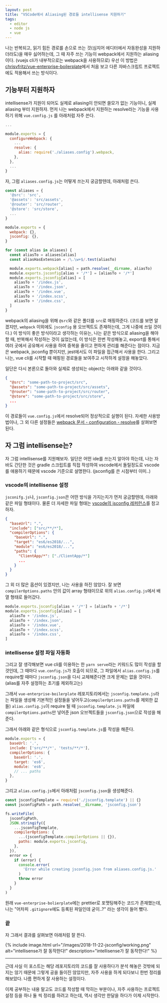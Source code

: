 ```yaml
---
layout: post
title: "VSCode에서 Aliasing된 경로들 intellisense 지원하기"
tags:
  - editor
  - node js
  - vue
---
```


나는 반복되고, 읽기 힘든 경로를 손으로 쓰는 것(심지어 에디터에서 자동완성을 지원하더라도)을 매우 싫어하는데, 그 때 자주 쓰는 기능이 webpack에서 지원하는 aliasing이다. (vuejs cli가 내부적으로는 webpack을 사용하므로) 우선 이 방법은 [chrisvfritz/vue-enterprise-boilerplate](https://github.com/chrisvfritz/vue-enterprise-boilerplate)에서 처음 보고 다른 자바스크립트 프로젝트에도 적용해서 쓰는 방식이다.

## 기능부터 지원하자

intellisense가 지원이 되어도 실제로 aliasing이 안되면 쓸모가 없는 기능이니, 실제 aliasing 부터 지원하자. 먼저 나는 webpack에서 지원하는 resolve라는 기능을 사용하기 위해 `vue.config.js` 를 아래처럼 자주 쓴다.

```javascript
...

module.exports = {
  configureWebpack: {
    ...
    resolve: {
      alias: require('./aliases.config').webpack,
    },
  },
  ...
}
```

자, 그럼 `aliases.config.js`는 어떻게 쓰는지 궁금할텐데, 아래처럼 쓴다.

```javascript
const aliases = {
  '@src': 'src',
  '@assets': 'src/assets',
  '@router': 'src/router',
  '@store': 'src/store',
  ...
}

module.exports = {
  webpack: {},
  jsconfig: {},
}

for (const alias in aliases) {
  const aliasTo = aliases[alias]
  const aliasHasExtension = /\.\w+$/.test(aliasTo)

  module.exports.webpack[alias] = path.resolve(__dirname, aliasTo)
  module.exports.jsconfig[alias + '/*'] = [aliasTo + '/*']
  module.exports.jsconfig[alias] = [
    aliasTo + '/index.js',
    aliasTo + '/index.json',
    aliasTo + '/index.vue',
    aliasTo + '/index.scss',
    aliasTo + '/index.css',
  ]
}
```

webpack의 aliasing을 위해 `@src`와 같은 폴더를 `src`로 매핑하준다. (코드를 보면 알겠지만, `webpack` 이외에도 `jsconfig` 용 오브젝트도 존재하는데, 그게 나중에 쓰일 것이다.) 이 방식이 좋은 방식이라고 생각하는 이유는, 나는 같은 방식으로 aliasing을 해야할 때, 반복해서 작성하는 것이 싫었는데, 이 방식은 한번 작성해놓고, export를 통해서 여러 곳에서 공유해서 사용을 하여 중복을 줄이고 편하게 관리를 해준다는 점이다. 지금은 webpack, jsconfig 뿐이지만, jest에서도 이 파일을 접근해서 사용을 한다. 그리고 나는, vue cli를 시작할 때 매핑된 경로들을 보여주고 시작하게 설정을 해놓았다. 

일단은 다시 본론으로 돌아와 실제로 생성되는 object는 아래와 같을 것이다.

```json
{
  "@src": "some-path-to-project/src",
  "@assets": "some-path-to-project/src/assets",
  "@router": "some-path-to-project/src/router",
  "@store": "some-path-to-project/src/store",
  ...
}
```

이 경로들이 `vue.config.js`에서 resolve되어 정상적으로 실행이 된다. 자세한 사용방법이나, 그 외 다른 설정들은 [webpack 문서 - configuration - resolve](https://webpack.js.org/configuration/resolve/)를 살펴보면 된다.

## 자 그럼 intellisense는?

자 그럼 intellisense를 지원해보자. 일단은 어떤 ide를 쓰는지 알아야 하는데, 나는 자바도 간단한 것은 gradle 스크립트를 직접 작성하여 vscode에서 돌릴정도로 vscode를 애용하기 때문에 vscode 기준으로 설명한다. (jsconfig를 쓴 시점부터 이미..) 

### vscode의 intellisense 설정

`jsconifg.js`나, `jsconfig.json`은 어떤 방식을 가지는지가 먼저 궁금할텐데, 아래와 같은 파일 형태이다. 물론 더 자세한 파일 형태는 [vscode의 jsconfig 레퍼런스](https://code.visualstudio.com/docs/languages/jsconfig)를 참고하자.

```json
{
  "baseUrl": ".",
  "include": ["src/**/*"],
  "compilerOptions": {
    "baseUrl": ".",
    "target": "es6/es2018/...",
    "module": "es6/es2018/...",
    "paths": {
      "ClientApp/*": ["./ClientApp/*"]
      ...
    }
  }
}
```

그 외 더 많은 옵션이 있겠지만, 나는 사용을 하진 않았다. 잘 보면 `compilerOptions.paths` 안의 값이 array 형태이므로 위의 `alias.config.js`에서 배열 형태로 들어갔다.

```javascript
module.exports.jsconfig[alias + '/*'] = [aliasTo + '/*']
module.exports.jsconfig[alias] = [
  aliasTo + '/index.js',
  aliasTo + '/index.json',
  aliasTo + '/index.vue',
  aliasTo + '/index.scss',
  aliasTo + '/index.css',
]
```

### intellisense 설정 파일 자동화

그리고 잘 생각해보면 vue cli를 이용하는 한 `yarn serve`라는 키워드도 많이 작성을 할 것인데, 그 때마다 `vue.config.js`가 호출이 되므로, 그 파일에서 `alias.config.js`를 require할 때마다 `jsconfig.json`을 다시 교체해준다면 크게 문제는 없을 것이다. (alias를 자주 설정하는 초기를 제외하고는)

그래서 `vue-enterprise-boilerplate` 레포지토리에서는 `jsconfig.template.js`라는 파일을 생성해 기본적인 설정들을 넣어두고(`compilerOptions.paths`를 제외한 값들) `alias.config.js`이 require 될 때 `jsconfig.template.js` 파일에 `compilerOptions.paths`만 넣어준 json 오브젝트들을 `jsconfig.json`으로 작성을 해준다.

그래서 아래와 같은 형식으로 `jsconfig.template.js`를 작성을 해준다.

```javascript
module.exports = {
  baseUrl: '.',
  include: ['src/**/*', 'tests/**/*'],
  compilerOptions: {
    baseUrl: '.',
    target: 'es6',
    module: 'es6',
    // ... paths
  },
}
```

그리고 `alias.config.js`에서 아래처럼 `jsconfig.json`을 생성해준다.

```javascript
const jsconfigTemplate = require('./jsconfig.template') || {}
const jsconfigPath = path.resolve(__dirname, 'jsconfig.json')

fs.writeFile(
  jsconfigPath,
  JSON.stringify({
    ...jsconfigTemplate,
    compilerOptions: {
      ...(jsconfigTemplate.compilerOptions || {}),
      paths: module.exports.jsconfig,
    },
  }),
  error => {
    if (error) {
      console.error(
        'Error while creating jsconfig.json from aliases.config.js.'
      )
      throw error
    }
  }
)
```

원래 `vue-enterprise-bolierplate`에는 prettier로 포맷팅해주는 코드가 존재했는데, 나는 "어차피 `.gitignore`에도 등록된 파일인데 굳이..?" 라는 생각이 들어 뺐다.

### 끝

자 그래서 결과를 살펴보면 아래처럼 잘 뜬다.

{% include image.html url="/images/2018-11-22-jsconfig/working.png" alt="intellisense가 잘 동작한다!" description="intellisense가 잘 동작한다!" %}

---

근데 사실 이 포스트는 해당 레포지토리의 코드를 잘 사용하다가 분석 해놓은 것밖에 되지는 않기 때문에 그렇게 공을 들이진 않았지만, 자주 사용을 하게 되다보니 한번 정리를 해보았다. 나름 편하게 잘 사용하는 설정이다.

이제 공부하는 내용 말고도 코드를 작성할 때 막히는 부분이나, 자주 사용하는 프로젝트 설정 등을 하나 둘 씩 정리를 하려고 하는데, 역시 생각만 한달을 하다가 이제 시작한다.
